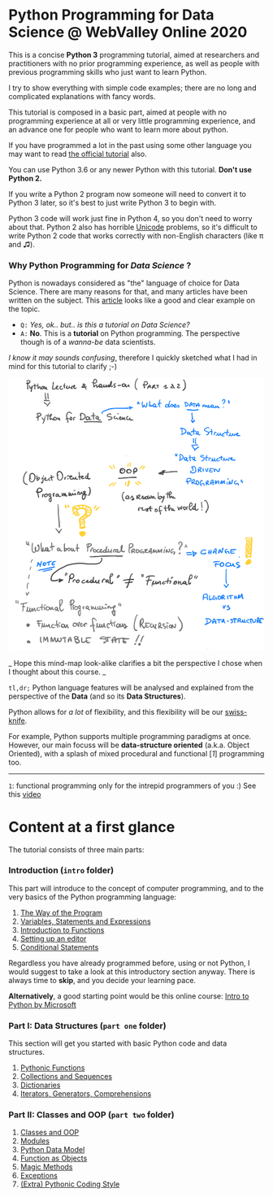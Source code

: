# Python Programming for Data Science @ WebValley Online 2020

This is a concise **Python 3** programming tutorial, aimed at researchers and practitioners with no prior programming experience, as well as people with previous programming skills who just want to learn Python.

I try to show everything with simple code
examples; there are no long and complicated explanations with fancy
words. 

This tutorial is composed in a basic part, aimed at people with no programming 
experience at all or very little programming experience, 
and an advance one for people who want to learn more about python. 

If you have programmed a lot in
the past using some other language you may want to read 
[the official tutorial](https://docs.python.org/3/tutorial/) also.

You can use Python 3.6 or any newer Python with this tutorial. 
**Don't use Python 2.** 

If you write a Python 2 program now someone will need to
convert it to Python 3 later, so it's best to just write Python 3 to
begin with. 

Python 3 code will work just fine in Python 4, so you don't
need to worry about that. Python 2 also has horrible
[Unicode](http://www.unicode.org/standard/WhatIsUnicode.html) problems,
so it's difficult to write Python 2 code that works correctly with
non-English characters (like π and ♫).



### Why Python Programming for _Data Science_ ?

Python is nowadays considered as "the" language of choice for Data Science. There are many reasons for that, and many articles have been written on the subject. This [article](https://analyticsindiamag.com/heres-why-python-continues-to-be-the-language-of-choice-for-data-scientists/) looks like a good and clear example on the topic.

* `Q:` _Yes, ok.. but.. is this a tutorial on Data Science?_
* `A:` **No**. This is a **tutorial** on Python programming. The perspective though is of a _wanna-be_ data scientists. 

_I know it may sounds confusing_, therefore I quickly sketched what I had in mind for this tutorial to clarify ;-)

![lecture sketch](./images/lectures_sketch.png)

_ Hope this mind-map look-alike clarifies a bit the perspective I chose when I thought about this course. _

`tl,dr;` Python language features will be analysed and explained from the perspective of the **Data** (and so its **Data Structures**). 

Python allows for _a lot_ of flexibility, and this flexibility will be our [swiss-knife](https://www.ctotech.io/blog/python/why-python3-insights-in-the-swiss-army-knife-of-coding/).

For example, Python supports multiple programming paradigms at once. However, our main focuss will be **data-structure oriented** (a.k.a. Object Oriented), with a splash of mixed procedural and functional [*1*] programming too.

---

`1`: functional programming only for the intrepid programmers of you :) See this [video](https://www.youtube.com/watch?v=ThS4juptJjQ)


# Content at a first glance

The tutorial consists of three main parts:

### Introduction (`intro` folder)

This part will introduce to the concept of computer programming, and to the 
very basics of the Python programming language:

1. [The Way of the Program](intro/1-the-way-of-the-program.html)
2. [Variables, Statements and Expressions](intro/2-variables-statements-expressions.html)
3. [Introduction to Functions](intro/3-intro-functions.html)
4. [Setting up an editor](intro/4-setup-editor.html)
5. [Conditional Statements](basics/5-conditionals.html)

Regardless you have already programmed before, using or not Python, 
I would suggest to take a look at this introductory section anyway. 
There is always time to **skip**, and you decide your learning pace.

**Alternatively**, a good starting point would be this online course: [Intro to Python by Microsoft](https://docs.microsoft.com/en-us/learn/modules/intro-to-python/)

### Part I: Data Structures (`part one` folder)

This section will get you started with basic Python code and data 
structures.

1. [Pythonic Functions](part_one/1-functions.ipynb)
2. [Collections and Sequences](part_one/2-collections.ipynb)
3. [Dictionaries](part_one/3-dictionaries.ipynb)
4. [Iterators, Generators, Comprehensions](part_one/4-iterators.ipynb)


### Part II: Classes and OOP (`part two` folder)

1. [Classes and OOP](part_two/1-classes.ipynb)
2. [Modules](part_two/modules.ipynb)
2. [Python Data Model](part_two/3-data-model.ipynb)
3. [Function as Objects](part_two/4-functions-objects.ipynb)
4. [Magic Methods](part_two/5-magic.ipynb)
5. [Exceptions](part_two/6-exceptions.ipynb)
6. [(Extra) Pythonic Coding Style](part_two/extra-pep8.ipynb)

